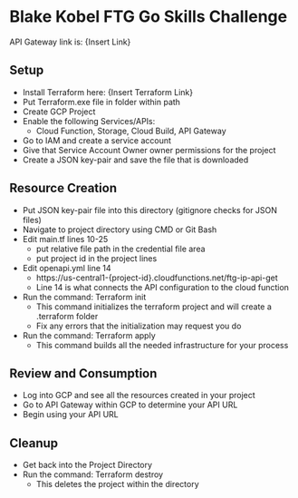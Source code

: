 # Blake Kobel FTG Go Skills Challenge
API Gateway link is: {Insert Link}

## Setup 
- Install Terraform here: {Insert Terraform Link}
- Put Terraform.exe file in folder within path
- Create GCP Project
- Enable the following Services/APIs: 
  - Cloud Function, Storage, Cloud Build, API Gateway
- Go to IAM and create a service account
- Give that Service Account Owner owner permissions for the project
- Create a JSON key-pair and save the file that is downloaded

## Resource Creation
- Put JSON key-pair file into this directory (gitignore checks for JSON files)
- Navigate to project directory using CMD or Git Bash
- Edit main.tf lines 10-25
  - put relative file path in the credential file area
  - put project id in the project lines
- Edit openapi.yml line 14
  - https://us-central1-{project-id}.cloudfunctions.net/ftg-ip-api-get
  - Line 14 is what connects the API configuration to the cloud function
- Run the command: Terraform init
  - This command initializes the terraform project and will create a .terraform folder
  - Fix any errors that the initialization may request you do
- Run the command: Terraform apply
  - This command builds all the needed infrastructure for your process

## Review and Consumption
- Log into GCP and see all the resources created in your project
- Go to API Gateway within GCP to determine your API URL
- Begin using your API URL

## Cleanup
- Get back into the Project Directory
- Run the command: Terraform destroy
  - This deletes the project within the directory